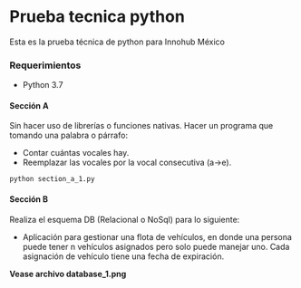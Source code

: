 # Prueba tecnica python

Esta es la prueba técnica de python para Innohub México

### Requerimientos
  - Python 3.7

#### Sección A
Sin hacer uso de librerías o funciones nativas. Hacer un programa que tomando una palabra o párrafo:
  - Contar cuántas vocales hay.
  - Reemplazar las vocales por la vocal consecutiva (a->e).

```
python section_a_1.py
```

#### Sección B
Realiza el esquema DB (Relacional o NoSql) para lo siguiente:
  - Aplicación para gestionar una flota de vehículos, en donde una persona puede tener n vehículos asignados pero solo puede manejar uno. Cada asignación de vehículo tiene una fecha de expiración.

**Vease archivo database_1.png**

